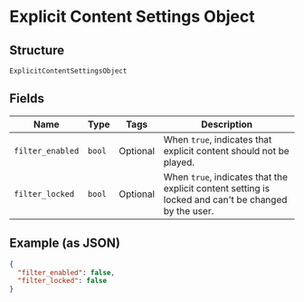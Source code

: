
# Explicit Content Settings Object

## Structure

`ExplicitContentSettingsObject`

## Fields

| Name | Type | Tags | Description |
|  --- | --- | --- | --- |
| `filter_enabled` | `bool` | Optional | When `true`, indicates that explicit content should not be played. |
| `filter_locked` | `bool` | Optional | When `true`, indicates that the explicit content setting is locked and can't be changed by the user. |

## Example (as JSON)

```json
{
  "filter_enabled": false,
  "filter_locked": false
}
```


